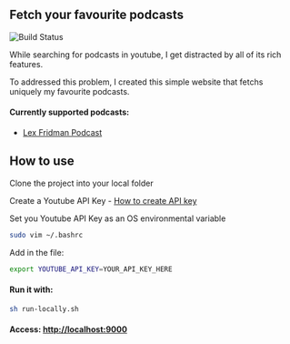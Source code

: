 ## Fetch your favourite podcasts

![Build Status](https://github.com/Danielratmiroff/yt-podcasts/actions/workflows/main.yml/badge.svg)

While searching for podcasts in youtube, I get distracted by all of its rich features.

To addressed this problem, I created this simple website that fetchs uniquely my favourite podcasts.

#### Currently supported podcasts:

- [Lex Fridman Podcast](https://www.youtube.com/c/lexfridman)

## How to use

Clone the project into your local folder

Create a Youtube API Key - [How to create API key](https://developers.google.com/youtube/registering_an_application)

Set you Youtube API Key as an OS environmental variable

```bash
sudo vim ~/.bashrc
```

Add in the file:

```bash
export YOUTUBE_API_KEY=YOUR_API_KEY_HERE
```

#### Run it with:

```bash
sh run-locally.sh
```

#### Access: [http://localhost:9000](http://localhost:9000/)
